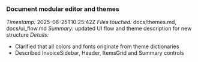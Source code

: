 ### Document modular editor and themes
*Timestamp:* 2025-06-25T10:25:42Z
*Files touched:* docs/themes.md, docs/ui_flow.md
*Summary:* updated UI flow and theme description for new structure
*Details:*
- Clarified that all colors and fonts originate from theme dictionaries
- Described InvoiceSidebar, Header, ItemsGrid and Summary controls
